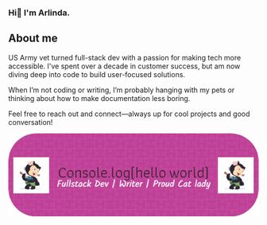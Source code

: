 ### Hi👋 I'm Arlinda. 

## About me

US Army vet turned full-stack dev with a passion for making tech more accessible. I've spent over a decade in customer success, but am now diving deep into code to build user-focused solutions.

When I’m not coding or writing, I’m probably hanging with my pets or thinking about how to make documentation less boring.

Feel free to reach out and connect—always up for cool projects and good conversation!

<picture>
 <source media="(prefers-color-scheme: dark)" srcset="images\github-header-image-dark.png">
 <source media="(prefers-color-scheme: light)" srcset="images\github-header-image-light.png">
 <img alt="pink banner covered in white " src="images\github-header-image-dark.png">
</picture>

<!--
**ArlCIbe/ArlCIbe** is a ✨ _special_ ✨ repository because its `README.md` (this file) appears on your GitHub profile.

Here are some ideas to get you started:

- 🔭 I’m currently working on ...
- 🌱 I’m currently learning ...
- 👯 I’m looking to collaborate on ...
- 🤔 I’m looking for help with ...
- 💬 Ask me about ...
- 📫 How to reach me: ...
- 😄 Pronouns: ...
- ⚡ Fun fact: ...
-->
